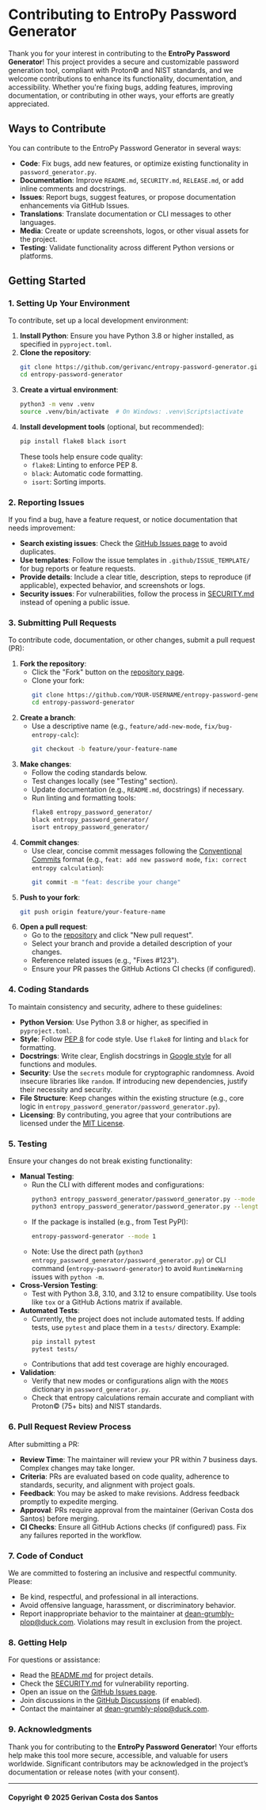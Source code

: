 # Contributing to EntroPy Password Generator

Thank you for your interest in contributing to the **EntroPy Password Generator**! This project provides a secure and customizable password generation tool, compliant with Proton© and NIST standards, and we welcome contributions to enhance its functionality, documentation, and accessibility. Whether you're fixing bugs, adding features, improving documentation, or contributing in other ways, your efforts are greatly appreciated.

## Ways to Contribute

You can contribute to the EntroPy Password Generator in several ways:
- **Code**: Fix bugs, add new features, or optimize existing functionality in `password_generator.py`.
- **Documentation**: Improve `README.md`, `SECURITY.md`, `RELEASE.md`, or add inline comments and docstrings.
- **Issues**: Report bugs, suggest features, or propose documentation enhancements via GitHub Issues.
- **Translations**: Translate documentation or CLI messages to other languages.
- **Media**: Create or update screenshots, logos, or other visual assets for the project.
- **Testing**: Validate functionality across different Python versions or platforms.

## Getting Started

### 1. Setting Up Your Environment
To contribute, set up a local development environment:
1. **Install Python**: Ensure you have Python 3.8 or higher installed, as specified in `pyproject.toml`.
2. **Clone the repository**:
   ```bash
   git clone https://github.com/gerivanc/entropy-password-generator.git
   cd entropy-password-generator
   ```
3. **Create a virtual environment**:
   ```bash
   python3 -m venv .venv
   source .venv/bin/activate  # On Windows: .venv\Scripts\activate
   ```
4. **Install development tools** (optional, but recommended):
   ```bash
   pip install flake8 black isort
   ```
   These tools help ensure code quality:
   - `flake8`: Linting to enforce PEP 8.
   - `black`: Automatic code formatting.
   - `isort`: Sorting imports.

### 2. Reporting Issues
If you find a bug, have a feature request, or notice documentation that needs improvement:
- **Search existing issues**: Check the [GitHub Issues page](https://github.com/gerivanc/entropy-password-generator/issues) to avoid duplicates.
- **Use templates**: Follow the issue templates in `.github/ISSUE_TEMPLATE/` for bug reports or feature requests.
- **Provide details**: Include a clear title, description, steps to reproduce (if applicable), expected behavior, and screenshots or logs.
- **Security issues**: For vulnerabilities, follow the process in [SECURITY.md](https://github.com/gerivanc/entropy-password-generator/blob/main/SECURITY.md) instead of opening a public issue.

### 3. Submitting Pull Requests
To contribute code, documentation, or other changes, submit a pull request (PR):
1. **Fork the repository**:
   - Click the "Fork" button on the [repository page](https://github.com/gerivanc/entropy-password-generator).
   - Clone your fork:
     ```bash
     git clone https://github.com/YOUR-USERNAME/entropy-password-generator.git
     cd entropy-password-generator
     ```
2. **Create a branch**:
   - Use a descriptive name (e.g., `feature/add-new-mode`, `fix/bug-entropy-calc`):
     ```bash
     git checkout -b feature/your-feature-name
     ```
3. **Make changes**:
   - Follow the coding standards below.
   - Test changes locally (see "Testing" section).
   - Update documentation (e.g., `README.md`, docstrings) if necessary.
   - Run linting and formatting tools:
     ```bash
     flake8 entropy_password_generator/
     black entropy_password_generator/
     isort entropy_password_generator/
     ```
4. **Commit changes**:
   - Use clear, concise commit messages following the [Conventional Commits](https://www.conventionalcommits.org/) format (e.g., `feat: add new password mode`, `fix: correct entropy calculation`):
     ```bash
     git commit -m "feat: describe your change"
     ```
5. **Push to your fork**:
   ```bash
   git push origin feature/your-feature-name
   ```
6. **Open a pull request**:
   - Go to the [repository](https://github.com/gerivanc/entropy-password-generator) and click "New pull request".
   - Select your branch and provide a detailed description of your changes.
   - Reference related issues (e.g., "Fixes #123").
   - Ensure your PR passes the GitHub Actions CI checks (if configured).

### 4. Coding Standards
To maintain consistency and security, adhere to these guidelines:
- **Python Version**: Use Python 3.8 or higher, as specified in `pyproject.toml`.
- **Style**: Follow [PEP 8](https://www.python.org/dev/peps/pep-0008/) for code style. Use `flake8` for linting and `black` for formatting.
- **Docstrings**: Write clear, English docstrings in [Google style](https://google.github.io/styleguide/pyguide.html) for all functions and modules.
- **Security**: Use the `secrets` module for cryptographic randomness. Avoid insecure libraries like `random`. If introducing new dependencies, justify their necessity and security.
- **File Structure**: Keep changes within the existing structure (e.g., core logic in `entropy_password_generator/password_generator.py`).
- **Licensing**: By contributing, you agree that your contributions are licensed under the [MIT License](https://github.com/gerivanc/entropy-password-generator/blob/main/LICENSE.md).

### 5. Testing
Ensure your changes do not break existing functionality:
- **Manual Testing**:
  - Run the CLI with different modes and configurations:
    ```bash
    python3 entropy_password_generator/password_generator.py --mode 1
    python3 entropy_password_generator/password_generator.py --length 15 --no-special
    ```
  - If the package is installed (e.g., from Test PyPI):
    ```bash
    entropy-password-generator --mode 1
    ```
  - Note: Use the direct path (`python3 entropy_password_generator/password_generator.py`) or CLI command (`entropy-password-generator`) to avoid `RuntimeWarning` issues with `python -m`.
- **Cross-Version Testing**:
  - Test with Python 3.8, 3.10, and 3.12 to ensure compatibility. Use tools like `tox` or a GitHub Actions matrix if available.
- **Automated Tests**:
  - Currently, the project does not include automated tests. If adding tests, use `pytest` and place them in a `tests/` directory. Example:
    ```bash
    pip install pytest
    pytest tests/
    ```
  - Contributions that add test coverage are highly encouraged.
- **Validation**:
  - Verify that new modes or configurations align with the `MODES` dictionary in `password_generator.py`.
  - Check that entropy calculations remain accurate and compliant with Proton© (75+ bits) and NIST standards.

### 6. Pull Request Review Process
After submitting a PR:
- **Review Time**: The maintainer will review your PR within 7 business days. Complex changes may take longer.
- **Criteria**: PRs are evaluated based on code quality, adherence to standards, security, and alignment with project goals.
- **Feedback**: You may be asked to make revisions. Address feedback promptly to expedite merging.
- **Approval**: PRs require approval from the maintainer (Gerivan Costa dos Santos) before merging.
- **CI Checks**: Ensure all GitHub Actions checks (if configured) pass. Fix any failures reported in the workflow.

### 7. Code of Conduct
We are committed to fostering an inclusive and respectful community. Please:
- Be kind, respectful, and professional in all interactions.
- Avoid offensive language, harassment, or discriminatory behavior.
- Report inappropriate behavior to the maintainer at [dean-grumbly-plop@duck.com](mailto:dean-grumbly-plop@duck.com).
Violations may result in exclusion from the project.

### 8. Getting Help
For questions or assistance:
- Read the [README.md](https://github.com/gerivanc/entropy-password-generator/blob/main/README.md) for project details.
- Check the [SECURITY.md](https://github.com/gerivanc/entropy-password-generator/blob/main/SECURITY.md) for vulnerability reporting.
- Open an issue on the [GitHub Issues page](https://github.com/gerivanc/entropy-password-generator/issues).
- Join discussions in the [GitHub Discussions](https://github.com/gerivanc/entropy-password-generator/discussions) (if enabled).
- Contact the maintainer at [dean-grumbly-plop@duck.com](mailto:dean-grumbly-plop@duck.com).

### 9. Acknowledgments
Thank you for contributing to the **EntroPy Password Generator**! Your efforts help make this tool more secure, accessible, and valuable for users worldwide. Significant contributors may be acknowledged in the project’s documentation or release notes (with your consent).

---

#### Copyright © 2025 Gerivan Costa dos Santos
